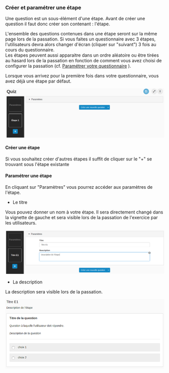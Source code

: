 ### Créer et paramétrer une étape

Une question est un sous-élément d'une étape. Avant de créer une question il faut donc créer son contenant : l'étape.

L'ensemble des questions contenues dans une étape seront sur la même page lors de la passation. Si vous faites un questionnaire avec 3 étapes, l'utilisateurs devra alors changer d'écran \(cliquer sur "suivant"\) 3 fois au cours du questionnaire.  
Les étapes peuvent aussi apparaitre dans un ordre aléatoire ou être tirées au hasard lors de la passation en fonction de comment vous avez choisi de configurer la passation \(cf. [Paramétrer votre questionnaire](quiz_parameters.md) \).

Lorsque vous arrivez pour la première fois dans votre questionnaire, vous avez déjà une étape par défaut.

![](images/quiz-fig10.png)

#### Créer une étape

Si vous souhaitez créer d'autres étapes il suffit de cliquer sur le "+" se trouvant sous l'étape existante

#### Paramétrer une étape

En cliquant sur "Paramètres" vous pourrez accéder aux paramètres de l'étape.


* Le titre

Vous pouvez donner un nom à votre étape. Il sera directement changé dans la vignette de gauche et sera visible lors de la passation de l'exercice par les utilisateurs.

![](images/quiz-fig11.png)


* La description

La description sera visible lors de la passation.

![](images/quiz-fig12.png)
